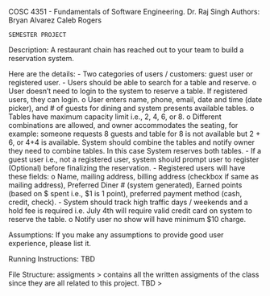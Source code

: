 COSC 4351 - Fundamentals of Software Engineering. 
Dr. Raj Singh
Authors:
Bryan Alvarez
Caleb Rogers

	SEMESTER PROJECT

Description: 
A restaurant chain has reached out to your team to build a reservation system. 

Here are the details:
	-	Two categories of users / customers: guest user or registered user.
	-	Users should be able to search for a table and reserve. 
	o	User doesn’t need to login to the system to reserve a table. If registered users, they can login.
	o	User enters name, phone, email, date and time (date picker), and # of guests for dining and system presents available tables.
	o	Tables have maximum capacity limit i.e., 2, 4, 6, or 8.
	o	Different combinations are allowed, and owner accommodates the seating, for example: someone requests 8 guests and table for 8 is not available but 2 + 6, or 4+4 is available. System should combine the tables and notify owner they need to combine tables. In this case System reserves both tables.
	-	If a guest user i.e., not a registered user, system should prompt user to register (Optional) before finalizing the reservation.
	-	Registered users will have these fields:
	o	Name, mailing address, billing address (checkbox if same as mailing address), Preferred Diner # (system generated), Earned points (based on $ spent i.e., $1 is 1 point), preferred payment method (cash, credit, check).
	-	System should track high traffic days / weekends and a hold fee is required i.e. July 4th will require valid credit card on system to reserve the table.
	o	Notify user no show will have minimum $10 charge.

Assumptions:
If you make any assumptions to provide good user experience, please list it.

Running Instructions:
	TBD

File Structure:
	assigments > contains all the written assigments of the class since they are all related to this project.
	TBD >
